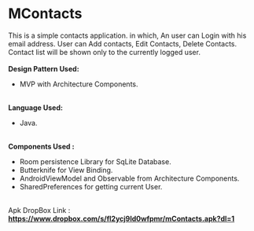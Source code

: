 # MContacts
This is a simple contacts application. in which, An user can Login with his email address. User can Add contacts, Edit Contacts, Delete Contacts. Contact list will be shown only to the currently logged user.</br></br><b>Design Pattern Used:</b><ul><li>MVP with Architecture Components.</li></ul></br><b>Language Used:</b></br><ul><li>Java.</li></ul></br><b>Components Used :</b></br><ul><li>Room persistence Library for SqLite Database.</li><li>Butterknife for View Binding.</li><li>AndroidViewModel and Observable from Architecture Components.</li><li>SharedPreferences for getting current User.</li></ul></br>Apk DropBox Link :</br><b>https://www.dropbox.com/s/fl2ycj9ld0wfpmr/mContacts.apk?dl=1</b>
